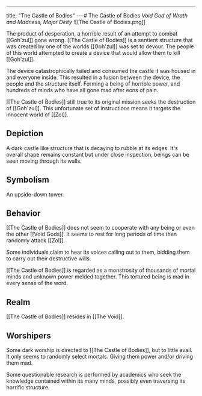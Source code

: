 ---
title: "The Castle of Bodies"
---# The Castle of Bodies
*Void God of Wrath and Madness, Major Deity*
![[The Castle of Bodies.png]]

The product of desperation, a horrible result of an attempt to combat [[Goh'zul]] gone wrong. [[The Castle of Bodies]] is a sentient structure that was created by one of the worlds [[Goh'zul]] was set to devour. The people of this world attempted to create a device that would allow them to kill [[Goh'zul]].

The device catastrophically failed and consumed the castle it was housed in and everyone inside. This resulted in a fusion between the device, the people and the structure itself. Forming a being of horrible power, and hundreds of minds who have all gone mad after eons of pain.

[[The Castle of Bodies]] still true to its original mission seeks the destruction of [[Goh'zul]]. This unfortunate set of instructions means it targets the innocent world of [[Zol]].

## Depiction
A dark castle like structure that is decaying to rubble at its edges. It's overall shape remains constant but under close inspection, beings can be seen moving through its walls.

## Symbolism
An upside-down tower.

## Behavior
[[The Castle of Bodies]] does not seem to cooperate with any being or even the other [[Void Gods]]. It seems to rest for long periods of time then randomly attack [[Zol]].

Some individuals claim to hear its voices calling out to them, bidding them to carry out their destructive wills.

[[The Castle of Bodies]] is regarded as a monstrosity of thousands of mortal minds and unknown power melded together. This tortured being is mad in every sense of the word.

## Realm
[[The Castle of Bodies]] resides in [[The Void]].

## Worshipers
Some dark worship is directed to [[The Castle of Bodies]], but to little avail. It only seems to randomly select mortals. Giving them power and/or driving them mad.

Some questionable research is performed by academics who seek the knowledge contained within its many minds, possibly even traversing its horrific structure.